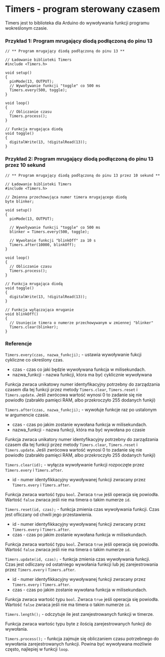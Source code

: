 # Timers - program sterowany czasem

Timers jest to biblioteka dla Arduino do wywoływania funkcji programu wokreślonym czasie.


### Przykład 1: Program mrugający diodą podłączoną do pinu 13

	// ** Program mrugający diodą podłączoną do pinu 13 **

	// Ładowanie biblioteki Timers
	#include <Timers.h>

	void setup()
	{
	  pinMode(13, OUTPUT);
	  // Wywoływanie funkcji "toggle" co 500 ms
	  Timers.every(500, toggle);
	}

	void loop()
	{
	  // Obliczanie czasu
	  Timers.process();
	}

	// Funkcja mrugająca diodą
	void toggle()
	{
	  digitalWrite(13, !digitalRead(13));
	}


### Przykład 2: Program mrugający diodą podłączoną do pinu 13 przez 10 sekund

	// ** Program mrugający diodą podłączoną do pinu 13 przez 10 sekund **

	// Ładowanie biblioteki Timers
	#include <Timers.h>

	// Zmienna przechowująca numer timera mrugającego diodą
	byte blinker;

	void setup()
	{
	  pinMode(13, OUTPUT);

	  // Wywoływanie funkcji "toggle" co 500 ms
	  blinker = Timers.every(500, toggle);

	  // Wywołanie funkcji "blinkOff" za 10 s
	  Timers.after(10000, blinkOff);
	}

	void loop()
	{
	  // Obliczanie czasu
	  Timers.process();
	}

	// Funkcja mrugająca diodą
	void toggle()
	{
	  digitalWrite(13, !digitalRead(13));
	}

	// Funkcja wyłączająca mruganie
	void blinkOff()
	{
	  // Usunięcie timera o numerze przechowywanym w zmiennej "blinker"
	  Timers.clear(blinker);
	}



### Referencje

`Timers.every(czas, nazwa_funkcji);` - ustawia wywoływanie fukcji cykliczne co określony czas.

- czas - czas co jaki będzie wywoływana funkcja w milisekundach.
- nazwa_funkcji - nazwa funkcji, ktora ma być cyklicznie wywoływana

Funkcja zwraca unikatowy numer identyfikacyjny potrzebny do zarządzania czasem dla tej funkcji przez metody `Timers.clear`, `Timers.reset` i `Timers.update`.
Jeśli zwrócowa wartość wynosi 0 to zadanie się nie powiodło (zabrakło pamięci RAM, albo przekroczyło 255 dodanych funkji)


`Timers.after(czas, nazwa_funkcji);` - wywołuje funkcje raz po ustalonym w argumencie czasie.

- czas - czas po jakim zostanie wywołana funkcja w milisekundach.
- nazwa_funkcji - nazwa funkcji, która ma być wywołana po czasie

Funkcja zwraca unikatory numer identyfikacyjny potrzebny do zarządzania czasem dla tej funkcji przez metody `Timers.clear`, `Timers.reset` i `Timers.update`.
Jeśli zwrócowa wartość wynosi 0 to zadanie się nie powiodło (zabrakło pamięci RAM, albo przekroczyło 255 dodanych funkji)


`Timers.clear(id);` - wyłącza wywoływanie funkcji rozpoczęte przez `Timers.every` i `Timers.after`.

- id - numer identyfikkacyjny wywoływanej funkcji zwracany przez `Timers.every` i `Timers.after`.

Funkcja zwraca wartość typu `bool`. Zwraca `true` jeśli operacja się powiodła. Wartość `false` zwraca jeśli nie ma timera o takim numerze `id`.


`Timers.reset(id, czas);` - funkcja zmienia czas wywoływania funkcji. Czas jest ofliczany od chwili jego przestawienia.

- id - numer identyfikkacyjny wywoływanej funkcji zwracany przez `Timers.every` i `Timers.after`.
- czas - czas po jakim zostanie wywołana funkcja w milisekundach.

Funkcja zwraca wartość typu `bool`. Zwraca `true` jeśli operacja się powiodła. Wartość `false` zwraca jeśli nie ma timera o takim numerze `id`.


`Timers.update(id, czas);` - funkcja zmienia czas wywoływania funkcji. Czas jest odliczany od ostatniego wywołania funkcji lub jej zarejestrowania przez `Timers.every` i `Timers.after`.

- id - numer identyfikkacyjny wywoływanej funkcji zwracany przez `Timers.every` i `Timers.after`.
- czas - czas po jakim zostanie wywołana funkcja w milisekundach.

Funkcja zwraca wartość typu `bool`. Zwraca `true` jeśli operacja się powiodła. Wartość `false` zwraca jeśli nie ma timera o takim numerze `id`.


`Timers.length();` - odczytuje ile jest zarejestrowanych funkcji w timerze.

Funkcja zwraca wartośc typu byte z ilością zarejestrowanych funkcji do wywołania.


`Timers.process();` - funkcja zajmuje się obliczaniem czasu potrzebnego do wywołania zarejestrowanych funkcji. Powina być wywoływana możliwie często, najlepiej w funkcji `loop`.


